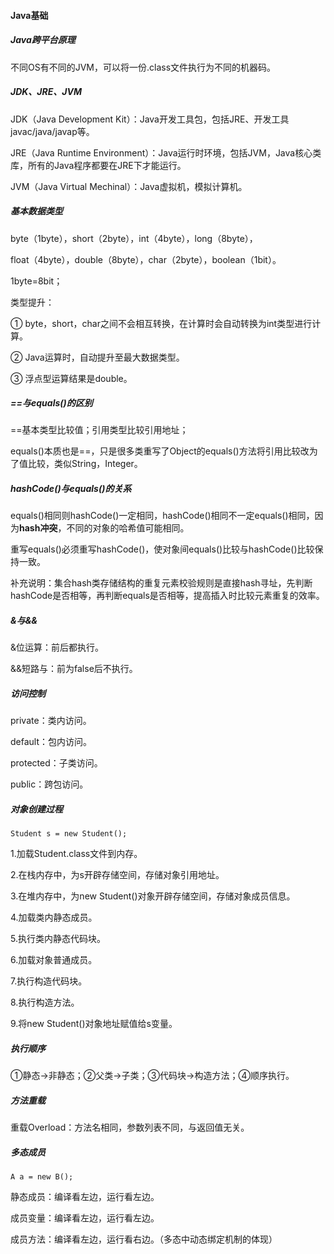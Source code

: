 #### Java基础

##### Java跨平台原理

不同OS有不同的JVM，可以将一份.class文件执行为不同的机器码。

##### JDK、JRE、JVM

JDK（Java Development Kit）：Java开发工具包，包括JRE、开发工具javac/java/javap等。

JRE（Java Runtime Environment）：Java运行时环境，包括JVM，Java核心类库，所有的Java程序都要在JRE下才能运行。

JVM（Java Virtual Mechinal）：Java虚拟机，模拟计算机。

##### 基本数据类型

byte（1byte），short（2byte），int（4byte），long（8byte），

float（4byte），double（8byte），char（2byte），boolean（1bit）。

1byte=8bit；

类型提升：

① byte，short，char之间不会相互转换，在计算时会自动转换为int类型进行计算。

② Java运算时，自动提升至最大数据类型。

③ 浮点型运算结果是double。

##### ==与equals()的区别

==基本类型比较值；引用类型比较引用地址；

equals()本质也是==，只是很多类重写了Object的equals()方法将引用比较改为了值比较，类似String，Integer。

##### hashCode()与equals()的关系

equals()相同则hashCode()一定相同，hashCode()相同不一定equals()相同，因为**hash冲突**，不同的对象的哈希值可能相同。

重写equals()必须重写hashCode()，使对象间equals()比较与hashCode()比较保持一致。

补充说明：集合hash类存储结构的重复元素校验规则是直接hash寻址，先判断hashCode是否相等，再判断equals是否相等，提高插入时比较元素重复的效率。

##### &与&&

&位运算：前后都执行。

&&短路与：前为false后不执行。

##### 访问控制

private：类内访问。

default：包内访问。

protected：子类访问。

public：跨包访问。

##### 对象创建过程

```
Student s = new Student();
```

1.加载Student.class文件到内存。

2.在栈内存中，为s开辟存储空间，存储对象引用地址。

3.在堆内存中，为new Student()对象开辟存储空间，存储对象成员信息。

4.加载类内静态成员。

5.执行类内静态代码块。

6.加载对象普通成员。

7.执行构造代码块。

8.执行构造方法。

9.将new Student()对象地址赋值给s变量。

##### 执行顺序

①静态->非静态；②父类->子类；③代码块->构造方法；④顺序执行。

##### 方法重载

重载Overload：方法名相同，参数列表不同，与返回值无关。

##### 多态成员

```
A a = new B();
```

静态成员：编译看左边，运行看左边。

成员变量：编译看左边，运行看左边。

成员方法：编译看左边，运行看右边。（多态中动态绑定机制的体现）
